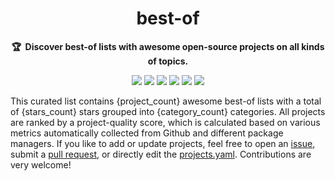 <!-- markdownlint-disable -->
<h1 align="center">
    best-of
    <br>
</h1>

<p align="center">
    <strong>🏆&nbsp; Discover best-of lists with awesome open-source projects on all kinds of topics.</strong>
</p>

<p align="center">
    <a href="https://github.com/ml-tooling/best-of" title="Best-of-badge"><img src="http://bit.ly/3o3EHNN"></a>
    <a href="#Contents" title="Project Count"><img src="https://img.shields.io/badge/projects-{project_count}-blue.svg?color=5ac4bf"></a>
    <a href="#Contribution" title="Contributions are welcome"><img src="https://img.shields.io/badge/contributions-welcome-green.svg"></a>
    <a href="https://github.com/ml-tooling/best-of/releases" title="Best-of Updates"><img src="https://img.shields.io/github/release-date/ml-tooling/best-of?color=green&label=updated"></a>
    <a href="https://mltooling.substack.com/subscribe" title="Subscribe to ML Tooling"><img src="http://bit.ly/2Md9rxM"></a>
    <a href="https://twitter.com/mltooling" title="ML Tooling on Twitter"><img src="https://img.shields.io/twitter/follow/best_of_lists.svg?style=social&label=Follow"></a>
</p>

This curated list contains {project_count} awesome best-of lists with a total of {stars_count} stars grouped into {category_count} categories. All projects are ranked by a project-quality score, which is calculated based on various metrics automatically collected from Github and different package managers. If you like to add or update projects, feel free to open an [issue](https://github.com/ml-tooling/best-of/issues/new/choose), submit a [pull request](https://github.com/ml-tooling/best-of/pulls), or directly edit the [projects.yaml](https://github.com/ml-tooling/best-of/edit/main/projects.yaml). Contributions are very welcome!
